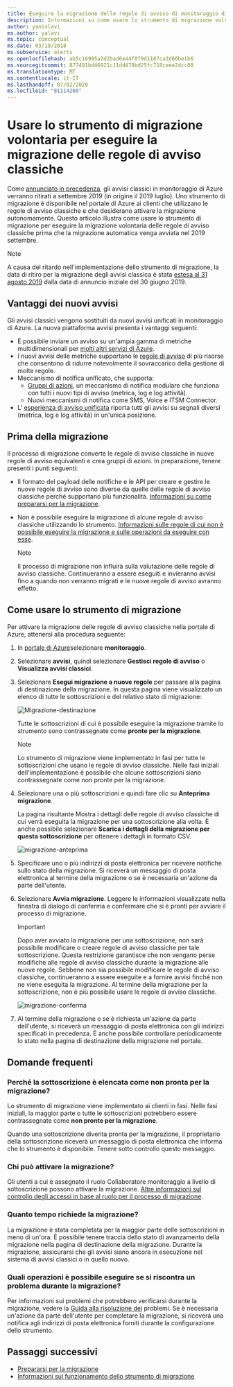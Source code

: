 ```yaml
---
title: Eseguire la migrazione delle regole di avviso di monitoraggio di Azure
description: Informazioni su come usare lo strumento di migrazione volontaria per eseguire la migrazione delle regole di avviso classiche.
author: yanivlavi
ms.author: yalavi
ms.topic: conceptual
ms.date: 03/19/2018
ms.subservice: alerts
ms.openlocfilehash: ab5c16995a2d2bad6e44f0f9d1187ca3d66be1b6
ms.sourcegitcommit: 877491bd46921c11dd478bd25fc718ceee2dcc08
ms.translationtype: MT
ms.contentlocale: it-IT
ms.lasthandoff: 07/02/2020
ms.locfileid: "81114260"
---
```

# <a name="use-the-voluntary-migration-tool-to-migrate-your-classic-alert-rules"></a>Usare lo strumento di migrazione volontaria per eseguire la migrazione delle regole di avviso classiche

Come [annunciato in precedenza](monitoring-classic-retirement.md), gli avvisi classici in monitoraggio di Azure verranno ritirati a settembre 2019 (in origine il 2019 luglio). Uno strumento di migrazione è disponibile nel portale di Azure ai clienti che utilizzano le regole di avviso classiche e che desiderano attivare la migrazione autonomamente. Questo articolo illustra come usare lo strumento di migrazione per eseguire la migrazione volontaria delle regole di avviso classiche prima che la migrazione automatica venga avviata nel 2019 settembre.

> [!NOTE]
> A causa del ritardo nell'implementazione dello strumento di migrazione, la data di ritiro per la migrazione degli avvisi classica è stata [estesa al 31 agosto 2019](https://azure.microsoft.com/updates/azure-monitor-classic-alerts-retirement-date-extended-to-august-31st-2019/) dalla data di annuncio iniziale del 30 giugno 2019.

## <a name="benefits-of-new-alerts"></a>Vantaggi dei nuovi avvisi

Gli avvisi classici vengono sostituiti da nuovi avvisi unificati in monitoraggio di Azure. La nuova piattaforma avvisi presenta i vantaggi seguenti:

- È possibile inviare un avviso su un'ampia gamma di metriche multidimensionali per [molti altri servizi di Azure](alerts-metric-near-real-time.md#metrics-and-dimensions-supported).
- I nuovi avvisi delle metriche supportano le [regole di avviso](alerts-metric-overview.md#monitoring-at-scale-using-metric-alerts-in-azure-monitor) di più risorse che consentono di ridurre notevolmente il sovraccarico della gestione di molte regole.
- Meccanismo di notifica unificato, che supporta:
  - [Gruppi di azioni](action-groups.md), un meccanismo di notifica modulare che funziona con tutti i nuovi tipi di avviso (metrica, log e log attività).
  - Nuovi meccanismi di notifica come SMS, Voice e ITSM Connector.
- L' [esperienza di avviso unificata](alerts-overview.md) riporta tutti gli avvisi su segnali diversi (metrica, log e log attività) in un'unica posizione.

## <a name="before-you-migrate"></a>Prima della migrazione

Il processo di migrazione converte le regole di avviso classiche in nuove regole di avviso equivalenti e crea gruppi di azioni. In preparazione, tenere presenti i punti seguenti:

- Il formato del payload delle notifiche e le API per creare e gestire le nuove regole di avviso sono diverse da quelle delle regole di avviso classiche perché supportano più funzionalità. [Informazioni su come prepararsi per la migrazione](alerts-prepare-migration.md).

- Non è possibile eseguire la migrazione di alcune regole di avviso classiche utilizzando lo strumento. [Informazioni sulle regole di cui non è possibile eseguire la migrazione e sulle operazioni da eseguire con esse](alerts-understand-migration.md#classic-alert-rules-that-will-not-be-migrated).

    > [!NOTE]
    > Il processo di migrazione non influirà sulla valutazione delle regole di avviso classiche. Continueranno a essere eseguiti e invieranno avvisi fino a quando non verranno migrati e le nuove regole di avviso avranno effetto.

## <a name="how-to-use-the-migration-tool"></a>Come usare lo strumento di migrazione

Per attivare la migrazione delle regole di avviso classiche nella portale di Azure, attenersi alla procedura seguente:

1. In [portale di Azure](https://portal.azure.com)selezionare **monitoraggio**.

1. Selezionare **avvisi**, quindi selezionare **Gestisci regole di avviso** o **Visualizza avvisi classici**.

1. Selezionare **Esegui migrazione a nuove regole** per passare alla pagina di destinazione della migrazione. In questa pagina viene visualizzato un elenco di tutte le sottoscrizioni e del relativo stato di migrazione:

    ![Migrazione-destinazione](media/alerts-migration/migration-landing.png "Eseguire la migrazione delle regole")

    Tutte le sottoscrizioni di cui è possibile eseguire la migrazione tramite lo strumento sono contrassegnate come **pronte per la migrazione**.

    > [!NOTE]
    > Lo strumento di migrazione viene implementato in fasi per tutte le sottoscrizioni che usano le regole di avviso classiche. Nelle fasi iniziali dell'implementazione è possibile che alcune sottoscrizioni siano contrassegnate come non pronte per la migrazione.

1. Selezionare una o più sottoscrizioni e quindi fare clic su **Anteprima migrazione**.

    La pagina risultante Mostra i dettagli delle regole di avviso classiche di cui verrà eseguita la migrazione per una sottoscrizione alla volta. È anche possibile selezionare **Scarica i dettagli della migrazione per questa sottoscrizione** per ottenere i dettagli in formato CSV.

    ![migrazione-anteprima](media/alerts-migration/migration-preview.png "Anteprima migrazione")

1. Specificare uno o più indirizzi di posta elettronica per ricevere notifiche sullo stato della migrazione. Si riceverà un messaggio di posta elettronica al termine della migrazione o se è necessaria un'azione da parte dell'utente.

1. Selezionare **Avvia migrazione**. Leggere le informazioni visualizzate nella finestra di dialogo di conferma e confermare che si è pronti per avviare il processo di migrazione.

    > [!IMPORTANT]
    > Dopo aver avviato la migrazione per una sottoscrizione, non sarà possibile modificare o creare regole di avviso classiche per tale sottoscrizione. Questa restrizione garantisce che non vengano perse modifiche alle regole di avviso classiche durante la migrazione alle nuove regole. Sebbene non sia possibile modificare le regole di avviso classiche, continueranno a essere eseguite e a fornire avvisi finché non ne viene eseguita la migrazione. Al termine della migrazione per la sottoscrizione, non è più possibile usare le regole di avviso classiche.

    ![migrazione-conferma](media/alerts-migration/migration-confirm.png "Conferma avvio migrazione")

1. Al termine della migrazione o se è richiesta un'azione da parte dell'utente, si riceverà un messaggio di posta elettronica con gli indirizzi specificati in precedenza. È anche possibile controllare periodicamente lo stato nella pagina di destinazione della migrazione nel portale.

## <a name="frequently-asked-questions"></a>Domande frequenti

### <a name="why-is-my-subscription-listed-as-not-ready-for-migration"></a>Perché la sottoscrizione è elencata come non pronta per la migrazione?

Lo strumento di migrazione viene implementato ai clienti in fasi. Nelle fasi iniziali, la maggior parte o tutte le sottoscrizioni potrebbero essere contrassegnate come **non pronte per la migrazione**. 

Quando una sottoscrizione diventa pronta per la migrazione, il proprietario della sottoscrizione riceverà un messaggio di posta elettronica che informa che lo strumento è disponibile. Tenere sotto controllo questo messaggio.

### <a name="who-can-trigger-the-migration"></a>Chi può attivare la migrazione?

Gli utenti a cui è assegnato il ruolo Collaboratore monitoraggio a livello di sottoscrizione possono attivare la migrazione. [Altre informazioni sul controllo degli accessi in base al ruolo per il processo di migrazione](alerts-understand-migration.md#who-can-trigger-the-migration).

### <a name="how-long-will-the-migration-take"></a>Quanto tempo richiede la migrazione?

La migrazione è stata completata per la maggior parte delle sottoscrizioni in meno di un'ora. È possibile tenere traccia dello stato di avanzamento della migrazione nella pagina di destinazione della migrazione. Durante la migrazione, assicurarsi che gli avvisi siano ancora in esecuzione nel sistema di avvisi classici o in quello nuovo.

### <a name="what-can-i-do-if-i-run-into-a-problem-during-migration"></a>Quali operazioni è possibile eseguire se si riscontra un problema durante la migrazione?

Per informazioni sui problemi che potrebbero verificarsi durante la migrazione, vedere la [Guida alla risoluzione dei](alerts-understand-migration.md#common-problems-and-remedies) problemi. Se è necessaria un'azione da parte dell'utente per completare la migrazione, si riceverà una notifica agli indirizzi di posta elettronica forniti durante la configurazione dello strumento.

## <a name="next-steps"></a>Passaggi successivi

- [Prepararsi per la migrazione](alerts-prepare-migration.md)
- [Informazioni sul funzionamento dello strumento di migrazione](alerts-understand-migration.md)
